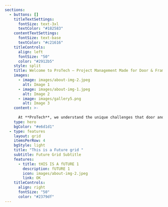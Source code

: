 ```yaml
---
sections:
  - buttons: []
    titleTextSettings:
      fontSize: text-3xl
      textColor: "#182583"
    contentTextSettings:
      fontSize: text-base
      textColor: "#c21616"
    titleControls:
      align: left
      fontSize: "50"
      color: "#2912b5"
    style: split
    title: Welcome to ProTech – Project Management Made for Door & Frame Manufacturers
    images:
      - image: images/about-img-2.jpeg
        alt: Image 1
      - image: images/about-img-1.jpeg
        alt: Image 2
      - image: images/gallery5.png
        alt: Image 3
    content: >-
      
      At **ProTech**, we understand the unique challenges that door and frame manufacturers face. From juggling multiple vendors, staying on top of change orders, tracking inventory, and meeting strict delivery deadlines, your workflow demands a system that's not just efficient — but tailored to your industry.
    type: hero
    bgColor: "#e6d1d1"
  - type: features
    layout: grid
    itemsPerRow: 4
    bgStyle: light
    title: "This is a Future grid "
    subtitle: Future Grid Subtitle
    features:
      - title: tHIS IS A fUTURE 1
        description: fUTURE 1
        icon: images/about-img-2.jpeg
        link: OK
    titleControls:
      align: right
      fontSize: "50"
      color: "#2379df"
---
```

